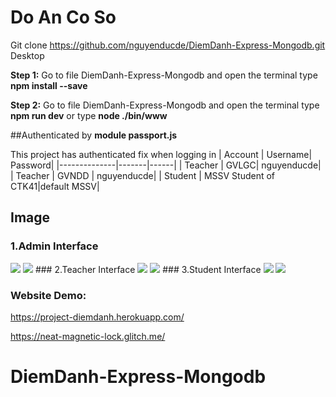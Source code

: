 # Do An Co So
Git clone https://github.com/nguyenducde/DiemDanh-Express-Mongodb.git Desktop

**Step 1:** Go to file DiemDanh-Express-Mongodb and open the terminal type **npm install --save**

 **Step 2:** Go to file DiemDanh-Express-Mongodb and open the terminal type **npm run dev** or type **node ./bin/www**
 
##Authenticated by **module passport.js**

 This project has authenticated fix when logging in
 | Account | Username| Password| 
|--------------|-------|------|
| Teacher | GVLGC| nguyenducde| 
| Teacher | GVNDD | nguyenducde| 
| Student | MSSV Student of CTK41|default MSSV| 

## Image
 ### 1.Admin Interface
 <img src="https://i.imgur.com/rLwU7KH.png">
<img src="https://i.imgur.com/LbdsgKc.png">
 ### 2.Teacher Interface
 <img src="https://i.imgur.com/jOR2M9H.png">
 <img src="https://i.imgur.com/Cet1gZU.png"> 
 ### 3.Student Interface
  <img src="https://i.imgur.com/QQjJGxC.png"> 
  <img src="https://i.imgur.com/X1UdwDC.png">

 ### **Website Demo:**
 https://project-diemdanh.herokuapp.com/
 
 https://neat-magnetic-lock.glitch.me/
# DiemDanh-Express-Mongodb

